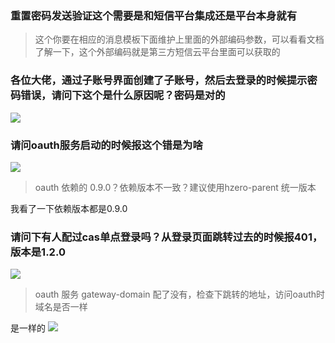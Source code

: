 ### 重置密码发送验证这个需要是和短信平台集成还是平台本身就有

>这个你要在相应的消息模板下面维护上里面的外部编码参数，可以看看文档了解一下，这个外部编码就是第三方短信云平台里面可以获取的


### 各位大佬，通过子账号界面创建了子账号，然后去登录的时候提示密码错误，请问下这个是什么原因呢？密码是对的
![](https://img2020.cnblogs.com/blog/1231979/202004/1231979-20200413205357304-1479448585.png)


### 请问oauth服务启动的时候报这个错是为啥
![](https://img2020.cnblogs.com/blog/1231979/202004/1231979-20200413205434606-1209664177.png)

>oauth 依赖的 0.9.0？依赖版本不一致？建议使用hzero-parent 统一版本

我看了一下依赖版本都是0.9.0



### 请问下有人配过cas单点登录吗？从登录页面跳转过去的时候报401，版本是1.2.0
![](https://img2020.cnblogs.com/blog/1231979/202004/1231979-20200413205454079-27726699.png)

> oauth 服务 gateway-domain 配了没有，检查下跳转的地址，访问oauth时域名是否一样

是一样的
![](https://img2020.cnblogs.com/blog/1231979/202004/1231979-20200413205651783-1768156176.png)

